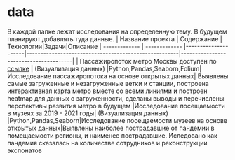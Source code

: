 # data
В каждой папке лежат исследования на определенную тему. В будущем планируют добавлять туда данные.
|  Название проекта  | Содержание |Технологии|Задачи|Описание
| ------------- | ------------- |---------------------|------------------------------------------------------|---------------------------------------|
| Пассажиропоток метро Москвы доступен по [ссылке](https://nbviewer.org/github/Sergey-Tischenko/data/blob/main/metro/metro.ipynb "nbviewer") | (Визуализация данных)  |Python,Pandas,Seaborn,Folium|Исследование пассажиропотока на основе открытых данных| Выявлены самые загруженные и  незагруженные ветки и станции, построена интерактивная карта метро вместе со всеми линиями и построен heatmap для данных о загруженности, сделаны выводы и перечислены перспективы развития метро в будущем
|Исследование посещаемости в музеях за 2019 - 2021 годы| (Визуализация данных)  |Python,Pandas,Seaborn|Исследование посещаемости музеев на основе открытых данных|Выявлены наиболее пострадавшие от пандемии в помещаемости регионы, и наименее пострадавшие. Иследовано как пандемия сказалась на количестве сотрудников и реконструкции экспонатов
